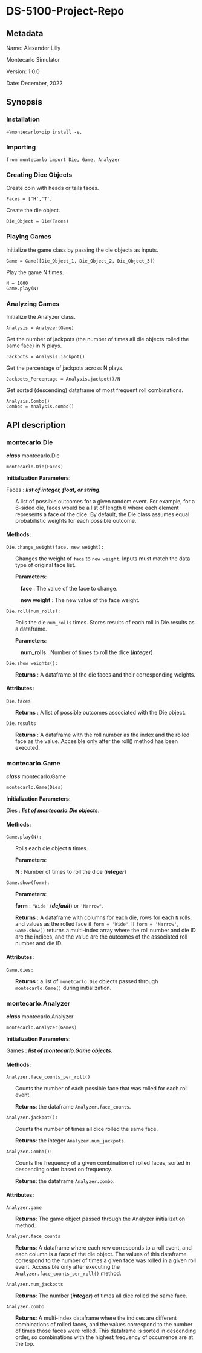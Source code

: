 # DS-5100-Project-Repo
## Metadata
Name: Alexander Lilly

Montecarlo Simulator

Version: 1.0.0

Date: December, 2022

## Synopsis

### Installation
    ~\montecarlo>pip install -e.

### Importing
    from montecarlo import Die, Game, Analyzer

### Creating Dice Objects
Create coin with heads or tails faces.
    
    Faces = ['H','T']

Create the die object.
    
    Die_Object = Die(Faces)

### Playing Games
Initialize the game class by passing the die objects as inputs. 

    Game = Game([Die_Object_1, Die_Object_2, Die_Object_3])

Play the game N times. 
    
    N = 1000
    Game.play(N)

### Analyzing Games
Initialize the Analyzer class. 

    Analysis = Analyzer(Game)

Get the number of jackpots (the number of times all die objects rolled the same face) in N plays.
    
    Jackpots = Analysis.jackpot()

Get the percentage of jackpots across N plays.

    Jackpots_Percentage = Analysis.jackpot()/N

Get sorted (descending) dataframe of most frequent roll combinations.
    
    Analysis.Combo()
    Combos = Analysis.combo()
    
## API description
### montecarlo.Die
***class*** montecarlo.Die

    montecarlo.Die(Faces)

__Initialization Parameters__:

Faces : ***list of integer, float, or string***.

<ul>A list of possible outcomes for a given random event. For example, for a 6-sided die, faces would be a list of length 6 where each element represents a face of the dice. By default, the Die class assumes equal probabilistic weights for each possible outcome.</ul>

#### Methods: 

    Die.change_weight(face, new weight): 
<ul>

Changes the weight of `face` to `new weight`. Inputs must match the data type of original face list. 

__Parameters__: 

&ensp;&ensp;**face** : The value of the face to change.

&ensp;&ensp;**new weight** : The new value of the face weight. </ul>
    
    Die.roll(num_rolls):

<ul>

Rolls the die `num_rolls` times. Stores results of each roll in Die.results as a dataframe. 

__Parameters__: 

&ensp;&ensp;**num_rolls** : Number of times to roll the dice (***integer***)</ul>

    Die.show_weights(): 

<ul>

__Returns__ : A dataframe of the die faces and their corresponding weights. </ul>

#### Attributes:

    Die.faces 
<ul>

__Returns__ : A list of possible outcomes associated with the Die object. </ul>
    
    Die.results
<ul>

__Returns__ : A dataframe with the roll number as the index and the rolled face as the value. Accesible only after the roll() method has been executed.</ul>

### montecarlo.Game
***class*** montecarlo.Game

    montecarlo.Game(Dies)

__Initialization Parameters__:

Dies : ***list of montecarlo.Die objects***.

#### Methods: 

    Game.play(N): 

<ul>

Rolls each die object `N` times.

__Parameters__:

**N** : Number of times to roll the dice (***integer***)</ul>

    Game.show(form): 
<ul>  

__Parameters__:

**form** : `'Wide'` (***default***) or `'Narrow'`. 

__Returns__ : A dataframe with columns for each die, rows for each `N` rolls, and values as the rolled face if `form = 'Wide'`. If `form = 'Narrow'`, `Game.show()` returns a multi-index array where the roll number and die ID are the indices, and the value are the outcomes of the associated roll number and die ID. </ul>

#### Attributes:

    Game.dies: 

<ul> 

__Returns__ : a list of `monetcarlo.Die` objects passed through `montecarlo.Game()` during initialization. </ul>
    
### montecarlo.Analyzer

***class*** montecarlo.Analyzer

    montecarlo.Analyzer(Games)

__Initialization Parameters__:

Games : ***list of montecarlo.Game objects***.

#### Methods: 

    Analyzer.face_counts_per_roll() 

<ul> 

Counts the number of each possible face that was rolled for each roll event. 

__Returns__: the dataframe `Analyzer.face_counts`. </ul>

    Analyzer.jackpot(): 

<ul>

Counts the number of times all dice rolled the same face. 

__Returns__: the integer `Analyzer.num_jackpots`.</ul>

    Analyzer.Combo(): 

<ul>

Counts the frequency of a given combination of rolled faces, sorted in descending order based on frequency. 

__Returns__: the dataframe `Analyzer.combo`. </ul>

#### Attributes:

    Analyzer.game

<ul>

__Returns__: The game object passed through the Analyzer initialization method.</ul> 
    
    Analyzer.face_counts

<ul>

__Returns__: A dataframe where each row corresponds to a roll event, and each column is a face of the die object. The values of this dataframe correspond to the number of times a given face was rolled in a given roll event. Accessible only after executing the `Analyzer.face_counts_per_roll()` method. </ul>
    
    Analyzer.num_jackpots

<ul>

__Returns__: The number (***integer***) of times all dice rolled the same face. </ul>
    
    Analyzer.combo

<ul>

__Returns__: A multi-index dataframe where the indices are different combinations of rolled faces, and the values correspond to the number of times those faces were rolled. This dataframe is sorted in descending order, so combinations with the highest frequency of occurrence are at the top.  </ul>
